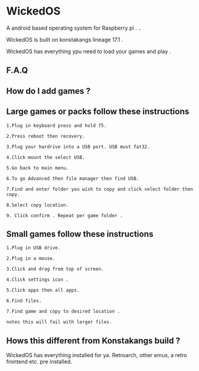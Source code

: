 # WickedOS
A android based operating system for Raspberry pi . ..

WickedOS is built on konstakangs lineage 17.1 .

WickedOS has everything ypu need to load your games and play . 

## F.A.Q 

## How do I add games ? 

## Large games or packs follow these instructions 

    1.Plug in keyboard press and hold f5. 
    
    2.Press reboot then recovery. 
    
    3.Plug your hardrive into a USB port. USB must fat32.
    
    4.Click mount the select USB.
    
    5.Go back to main menu.
    
    6.To go Advanced then file manager then find USB. 
    
    7.Find and enter folder you wish to copy and click select folder then copy.
    
    8.Select copy location.
    
    9. Click confirm . Repeat per game folder .
 
## Small games follow these instructions 

    1.Plug in USB drive.
    
    2.Plug in a mouse.
    
    3.Click and drag from top of screen.
    
    4.Click settings icon .
    
    5.Click apps then all apps.
    
    6.Find files.  
    
    7.Find game and copy to desired location .
    
    notes this will fail with larger files. 
    
## Hows this different from Konstakangs build ?

WickedOS has everything installed for ya. Retroarch, other emus, a retro frontend etc. pre installed.

